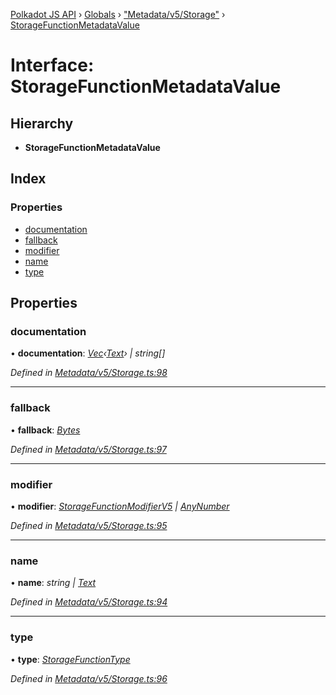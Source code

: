 [Polkadot JS API](../README.md) › [Globals](../globals.md) › ["Metadata/v5/Storage"](../modules/_metadata_v5_storage_.md) › [StorageFunctionMetadataValue](_metadata_v5_storage_.storagefunctionmetadatavalue.md)

# Interface: StorageFunctionMetadataValue

## Hierarchy

* **StorageFunctionMetadataValue**

## Index

### Properties

* [documentation](_metadata_v5_storage_.storagefunctionmetadatavalue.md#documentation)
* [fallback](_metadata_v5_storage_.storagefunctionmetadatavalue.md#fallback)
* [modifier](_metadata_v5_storage_.storagefunctionmetadatavalue.md#modifier)
* [name](_metadata_v5_storage_.storagefunctionmetadatavalue.md#name)
* [type](_metadata_v5_storage_.storagefunctionmetadatavalue.md#type)

## Properties

###  documentation

• **documentation**: *[Vec](../classes/_codec_vec_.vec.md)‹[Text](../classes/_primitive_text_.text.md)› | string[]*

*Defined in [Metadata/v5/Storage.ts:98](https://github.com/polkadot-js/api/blob/6b8d0207a6/packages/types/src/Metadata/v5/Storage.ts#L98)*

___

###  fallback

• **fallback**: *[Bytes](../classes/_primitive_bytes_.bytes.md)*

*Defined in [Metadata/v5/Storage.ts:97](https://github.com/polkadot-js/api/blob/6b8d0207a6/packages/types/src/Metadata/v5/Storage.ts#L97)*

___

###  modifier

• **modifier**: *[StorageFunctionModifierV5](_interfaces_metadata_types_.storagefunctionmodifierv5.md) | [AnyNumber](../modules/_types_.md#anynumber)*

*Defined in [Metadata/v5/Storage.ts:95](https://github.com/polkadot-js/api/blob/6b8d0207a6/packages/types/src/Metadata/v5/Storage.ts#L95)*

___

###  name

• **name**: *string | [Text](../classes/_primitive_text_.text.md)*

*Defined in [Metadata/v5/Storage.ts:94](https://github.com/polkadot-js/api/blob/6b8d0207a6/packages/types/src/Metadata/v5/Storage.ts#L94)*

___

###  type

• **type**: *[StorageFunctionType](../classes/_metadata_v5_storage_.storagefunctiontype.md)*

*Defined in [Metadata/v5/Storage.ts:96](https://github.com/polkadot-js/api/blob/6b8d0207a6/packages/types/src/Metadata/v5/Storage.ts#L96)*
